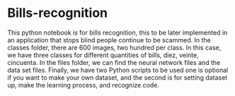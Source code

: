 # Bills-recognition
This python notebook is for bills recognition, this to be later implemented in an application that stops blind  people continue to be scammed. 
In the classes folder, there are 600 images, two hundred per class. In this case, we have three classes for different quantities of bills, diez, veinte, cincuenta. In the files folder, we can find the neural network files and the data set files. Finally, we have two Python scripts to be used one is optional if you want to make your own dataset, and the 
second is for setting dataset up, make the learning process, and recognize code.
